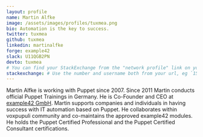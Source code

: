 ```yaml
---
layout: profile
name: Martin Alfke
image: /assets/images/profiles/tuxmea.png
bio: Automation is the key to success.
twitter: tuxmea
github: tuxmea
linkedin: martinalfke
forge: example42
slack: U11QGB2PN
devto: tuxmea
# You can find your StackExchange from the "network profile" link on your stackoverflow page
stackexchange: # Use the number and username both from your url, eg `15186808/binford2k`
---
```


Martin Alfke is working with Puppet since 2007. Since 2011 Martin conducts official Puppet Trainings in Germany.
He is Co-Founder and CEO at [example42 GmbH](https://example42.com).
Martin supports companies and individuals in having success with IT automation based on Puppet.
He collaborates within voxpupuli community and co-maintains the approved example42 modules.
He holds the Puppet Certified Professional and the Puppet Certified Consultant certifications.

